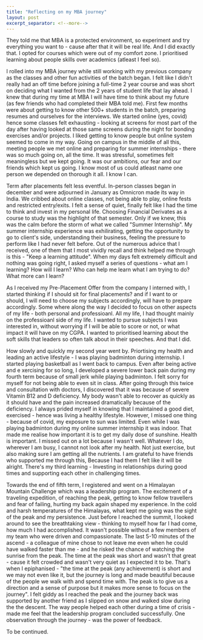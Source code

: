 ```yaml
---
title: "Reflecting on my MBA journey"
layout: post
excerpt_separator: <!--more-->
---
```


They told me that MBA is a protected environment, so experiment and try everything you want to - cause after that it will be real life. And I did exactly that. I opted for courses which were out of my comfort zone. I prioritised learning about people skills over academics (atleast I feel so).

<!--more-->

I rolled into my MBA journey while still working with my previous company as the classes and other fun activities of the batch began. I felt like I didn't really had an off time before joining a full-time 2 year course and was short on deciding what I wanted from the 2 years of student life that lay ahead. I knew that during my time at MBA I will have time to think about my future (as few friends who had completed their MBA told me). First few months were about getting to know other 500+ students in the batch, preparing resumes and ourselves for the interviews. We started online (yes, covid) hence some classes felt exhausting - looking at screens for most part of the day after having looked at those same screens during the night for bonding exercises and/or projects. I liked getting to know people but online system seemed to come in my way. Going on campus in the middle of all this, meeting people we met online and preparing for summer internships - there was so much going on, all the time. It was stressful, sometimes felt meaningless but we kept going. It was our ambitions, our fear and our friends which kept us going. I know most of us could atleast name one person we depended on thorough it all. I know I can.

Term after placements felt less eventful. In-person classes began in december and were adjourned in January as Omnicron made its way in India. We cribbed about online classes, not being able to play, online fests and restricted entry/exits. I felt a sense of quiet, finally felt like I had the time to think and invest in my personal life. Choosing Financial Derivates as a course to study was the highlight of that semester. Only if we knew, this was the calm before the storm of what we called "Summer Internship". My summer internship experience was exhilirating, getting the opportunity to go to client's side, understanding their business, feeling the pressure to perform like I had never felt before. Out of the numerous advice that I received, one of them that I most vividly recall and think helped me through is this - "Keep a learning attitude". When my days felt extremely difficult and nothing was going right, I asked myself a series of questions - what am I learning? How will I learn? Who can help me learn what I am trying to do? What more can I learn?

As I received my Pre-Placement Offer from the company I interned with, I started thinking if I should sit for final placements? and if I want to or should, I will need to choose my subjects accordingly, will have to prepare accordingly. Some where along the way I decided to focus on other aspects of my life - both personal and professioanl. All my life, I had thought mainly on the professioanl side of my life. I wanted to pursue subjects I was interested in, without worrying if I will be able to score or not, or what impact it will have on my CGPA. I wanted to prioritised learning about the soft skills that leaders so often talk about in their speeches. And that I did. 

How slowly and quickly my second year went by. Priortising my health and leading an active lifestyle - I was playing badminton during internship. I started playing basketball as I went back to campus. Even after being active and e xercising for so long, I developed a severe lower back pain during my fourth term because of small jerk while playing badminton. I felt sorry for myself for not being able to even sit in class. After going through this twice and consultation with doctors, I discovered that it was because of severe Vitamin B12 and D deficiency. My body wasn't able to recover as quickly as it should have and the pain increased dramatically because of the deficiency. I always prided myself in knowing that I maintained a good diet, exercised - hence was living a healthy lifestyle. However, I missed one thing - because of covid, my exposure to sun was limited. Even while I was playing badminton during my online summer internship it was indoor. That made me realise how important it is to get my daily dose of sunshine. Health is important. I missed out on a lot because I wasn't well. Whatever I do, wherever I am busy, I cannot not look after my health. Not just exercise, but also making sure I am getting all the nutrients. I am grateful to have friends who supported me through this, Because I had them I felt like it will be alright. There's my third learning - Investing in relationships during good times and supporting each other in challenging times.

Towards the end of fifth term, I registered and went on a Himalayan Mountain Challenge which was a leadership program. The excitement of a traveling expedition, of reaching the peak, getting to know fellow travellers and fear of failing, hurting my back again shaped my experience. In the cold and harsh temperatures of the Himalayas, what kept me going was the sight of the peak and my persistence. Just before I reached the summit, I looked around to see the breathtaking view - thinking to myself how far I had come, how much I had accomplished. It wasn't possible without a few members of my team who were driven and compassionate. The last 5-10 minutes of the ascend - a colleague of mine chose to not leave me even when he could have walked faster than me - and he risked the chance of watching the sunrise from the peak. The time at the peak was short and wasn't that great - cause it felt crowded and wasn't very quiet as I expected it to be. That's when I epiphanised - "the time at the peak (any achievement) is short and we may not even like it, but the journey is long and made beautiful because of the people we walk with and spend time with. The peak is to give us a direction and a sense of purpose but it makes more sense to focus on the journey". I felt giddy as I reached the peak and the journey back was supported by another friend as I slipped on snow and walked slow during the the descent. The way people helped each other during a time of crisis - made me feel that the leadership program concluded successfully. One observation through the journey - was the power of feedback. 

To be continued.


